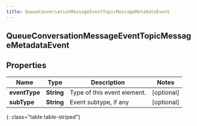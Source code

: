 ```yaml
---
title: QueueConversationMessageEventTopicMessageMetadataEvent
---
```

## QueueConversationMessageEventTopicMessageMetadataEvent


## Properties

| Name | Type | Description | Notes |
| ------------ | ------------- | ------------- | ------------- |
| **eventType** | <!----><!---->**String**<!----> | Type of this event element. |  [optional] |
| **subType** | <!----><!---->**String**<!----> | Event subtype, if any |  [optional] |
{: class="table table-striped"}



